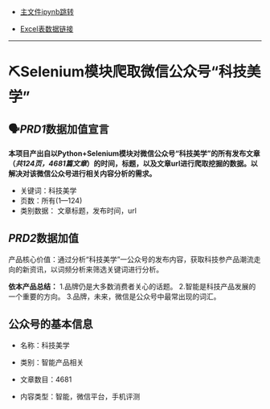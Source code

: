 * [主文件ipynb跳转](https://github.com/QiuYuAn0303/nfu-mining/blob/master/week10/Selenium%E6%A8%A1%E5%9D%97%E7%88%AC%E5%8F%96%E5%BE%AE%E4%BF%A1%E5%85%AC%E4%BC%97%E5%8F%B7%E2%80%9C%E7%A7%91%E6%8A%80%E7%BE%8E%E5%AD%A6%E2%80%9D.ipynb)

* [Excel表数据链接](https://github.com/QiuYuAn0303/nfu-mining/blob/master/week10/data_sets/%E5%85%AC%E4%BC%97%E5%8F%B7_url_%E7%A7%91%E6%8A%80%E7%BE%8E%E5%AD%A6.xlsx)

---

# ⛏Selenium模块爬取微信公众号“科技美学”

## 🗣*PRD1*数据加值宣言

<b>本项目产出自以Python+Selenium模块对微信公众号“科技美学”的所有发布文章（*共124页，4681篇文章*）的时间，标题，以及文章url进行爬取挖掘的数据。以解决对该微信公众号进行相关内容分析的需求。</b>

* 关键词：科技美学
* 页数：所有(1—124)
* 类别数据： 文章标题，发布时间，url


## *PRD2*数据加值

产品核心价值：通过分析“科技美学”一公众号的发布内容，获取科技参产品潮流走向的新资讯，以词频分析来筛选关键词进行分析。


<b>依本产品总结：</b>
 1.品牌仍是大多数消费者关心的话题。
 2.智能是科技产品发展的一个重要的方向。
 3.品牌，未来，微信是公众号中最常出现的词汇。


## 公众号的基本信息

* 名称：科技美学

* 类别：智能产品相关

* 文章数目：4681

* 内容类型：智能，微信平台，手机评测

